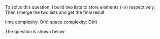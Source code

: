 To solve this question, I bulid two lists to store elements (<x and >=x) respectively. Then I merge the two lists and get the final result.

time complexity: O(n)
space complexity: O(n)

The question is shown below:
